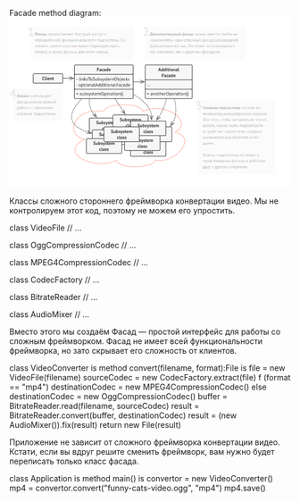 Facade method diagram:
![](./facade.png)

Классы сложного стороннего фреймворка конвертации видео. Мы
не контролируем этот код, поэтому не можем его упростить.

class VideoFile
// ...

class OggCompressionCodec
// ...

class MPEG4CompressionCodec
// ...

class CodecFactory
// ...

class BitrateReader
// ...

class AudioMixer
// ...

Вместо этого мы создаём Фасад — простой интерфейс для работы
со сложным фреймворком. Фасад не имеет всей функциональности
фреймворка, но зато скрывает его сложность от клиентов.

class VideoConverter is
  method convert(filename, format):File is
   file = new VideoFile(filename)
   sourceCodec = new CodecFactory.extract(file)
   f (format == "mp4")
          destinationCodec = new MPEG4CompressionCodec()
       else
          destinationCodec = new OggCompressionCodec()
       buffer = BitrateReader.read(filename, sourceCodec)
       result = BitrateReader.convert(buffer, destinationCodec)
       result = (new AudioMixer()).fix(result)
       return new File(result)

Приложение не зависит от сложного фреймворка конвертации
видео. Кстати, если вы вдруг решите сменить фреймворк, вам
нужно будет переписать только класс фасада.   

class Application is
    method main() is
        convertor = new VideoConverter()
        mp4 = convertor.convert("funny-cats-video.ogg", "mp4")
        mp4.save()